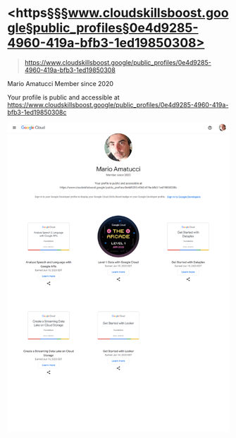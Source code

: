 
# <https§§§www.cloudskillsboost.google§public_profiles§0e4d9285-4960-419a-bfb3-1ed19850308>
> <https://www.cloudskillsboost.google/public_profiles/0e4d9285-4960-419a-bfb3-1ed19850308>

Mario Amatucci
Member since 2020

Your profile is public and accessible at
https://www.cloudskillsboost.google/public_profiles/0e4d9285-4960-419a-bfb3-1ed19850308c

![](1686859761935.png)